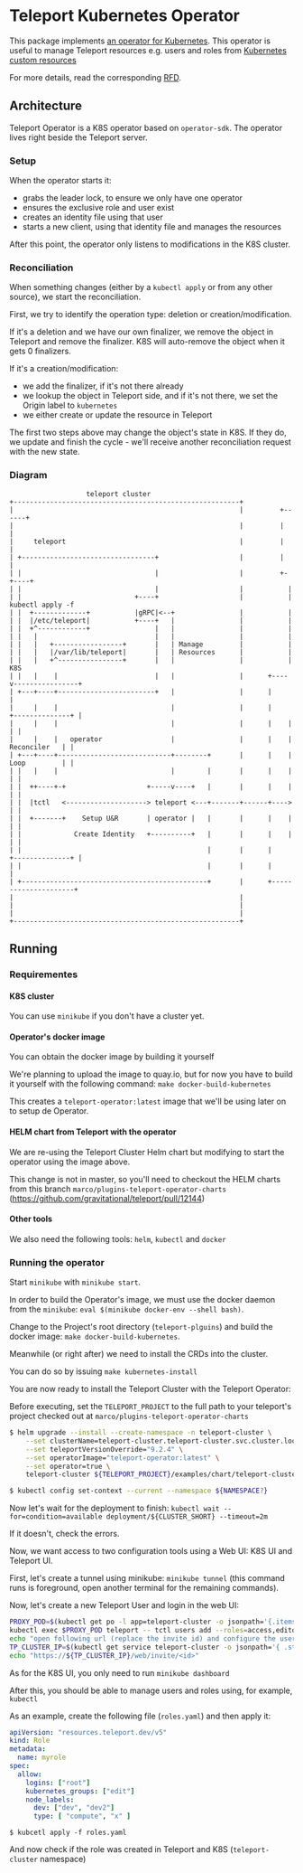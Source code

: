 # Teleport Kubernetes Operator

This package implements [an operator for Kubernetes](https://kubernetes.io/docs/concepts/extend-kubernetes/operator/).
This operator is useful to manage Teleport resources e.g. users and roles from [Kubernetes custom resources](https://kubernetes.io/docs/concepts/extend-kubernetes/api-extension/custom-resources/)

For more details, read the corresponding [RFD](https://github.com/gravitational/teleport-plugins/blob/master/rfd/0001-kubernetes-manager.md).

## Architecture
Teleport Operator is a K8S operator based on `operator-sdk`.
The operator lives right beside the Teleport server.

### Setup
When the operator starts it:
- grabs the leader lock, to ensure we only have one operator
- ensures the exclusive role and user exist
- creates an identity file using that user
- starts a new client, using that identity file and manages the resources

After this point, the operator only listens to modifications in the K8S cluster.

### Reconciliation
When something changes (either by a `kubectl apply` or from any other source), we start the reconciliation.

First, we try to identify the operation type: deletion or creation/modification.

If it's a deletion and we have our own finalizer, we remove the object in Teleport and remove the finalizer.
K8S will auto-remove the object when it gets 0 finalizers.

If it's a creation/modification:
- we add the finalizer, if it's not there already
- we lookup the object in Teleport side, and if it's not there, we set the Origin label to `kubernetes`
- we either create or update the resource in Teleport

The first two steps above may change the object's state in K8S. If they do, we update and finish the cycle - we'll receive another reconciliation request with the new state.

### Diagram
```
                   teleport cluster
+--------------------------------------------------------+
|                                                        |         +------+
|                                                        |         |      |
|     teleport                                           |         |      |
| +---------------------------------+                    |         |      |
| |                                 |                    |         +-+----+
| |                                 |                    |           |
| |                            +----+                    |           | kubectl apply -f
| |  +-------------+           |gRPC|<--+                |           |
| |  |/etc/teleport|           +----+   |                |           |
| |  +^------------+                |   |                |           |
| |   |                             |   |                |           |
| |   |   +-----------------+       |   | Manage         |           |
| |   |   |/var/lib/teleport|       |   | Resources      |           |
| |   |   +^----------------+       |   |                |           |     K8S
| |   |    |                        |   |                |      +----v----------------+
| +---+----+------------------------+   |                |      |                     |
|     |    |                            |                |      |    +--------------+ |
|     |    |                            |                |      |    |              | |
|     |    |   operator                 |                |      |    | Reconciler   | |
| +---+----+----------------------------+--------+       |      |    | Loop         | |
| |   |    |                            |        |       |      |    |              | |
| |  ++----+-+                    +-----v----+   |       |      |    |              | |
| |  |tctl   <--------------------> teleport <---+-------+------+---->              | |
| |  +-------+    Setup U&R       | operator |   |       |      |    |              | |
| |             Create Identity   +----------+   |       |      |    |              | |
| |                                              |       |      |    +--------------+ |
| |                                              |       |      |                     |
| +----------------------------------------------+       |      +---------------------+
|                                                        |
|                                                        |
|                                                        |
+--------------------------------------------------------+
```

## Running

### Requirementes

#### K8S cluster
You can use `minikube` if you don't have a cluster yet.

#### Operator's docker image
You can obtain the docker image by building it yourself

We're planning to upload the image to quay.io, but for now you have to build it yourself with the following command: `make docker-build-kubernetes`

This creates a `teleport-operator:latest` image that we'll be using later on to setup de Operator.

#### HELM chart from Teleport with the operator
We are re-using the Teleport Cluster Helm chart but modifying to start the operator using the image above.

This change is not in master, so you'll need to checkout the HELM charts from this branch
`marco/plugins-teleport-operator-charts` (https://github.com/gravitational/teleport/pull/12144)

#### Other tools
We also need the following tools: `helm`, `kubectl` and `docker`

### Running the operator

Start `minikube` with `minikube start`.

In order to build the Operator's image, we must use the docker daemon from the `minikube`:
`eval $(minikube docker-env --shell bash)`.

Change to the Project's root directory (`teleport-plguins`) and build the docker image:
`make docker-build-kubernetes`.

Meanwhile (or right after) we need to install the CRDs into the cluster.

You can do so by issuing `make kubernetes-install`

You are now ready to install the Teleport Cluster with the Teleport Operator:

Before executing, set the `TELEPORT_PROJECT` to the full path to your teleport's project checked out at `marco/plugins-teleport-operator-charts`
```bash
$ helm upgrade --install --create-namespace -n teleport-cluster \
	--set clusterName=teleport-cluster.teleport-cluster.svc.cluster.local \
	--set teleportVersionOverride="9.2.4" \
	--set operatorImage="teleport-operator:latest" \
	--set operator=true \
	teleport-cluster ${TELEPORT_PROJECT}/examples/chart/teleport-cluster

$ kubectl config set-context --current --namespace ${NAMESPACE?}

```

Now let's wait for the deployment to finish:
`kubectl wait --for=condition=available deployment/${CLUSTER_SHORT} --timeout=2m`

If it doesn't, check the errors.

Now, we want access to two configuration tools using a Web UI: K8S UI and Teleport UI.

First, let's create a tunnel using minikube: `minikube tunnel` (this command runs is foreground, open another terminal for the remaining commands).

Now, let's create a new Teleport User and login in the web UI:
```bash
PROXY_POD=$(kubectl get po -l app=teleport-cluster -o jsonpath='{.items[0].metadata.name}')
kubectl exec $PROXY_POD teleport -- tctl users add --roles=access,editor teleoperator
echo "open following url (replace the invite id) and configure the user"
TP_CLUSTER_IP=$(kubectl get service teleport-cluster -o jsonpath='{ .status.loadBalancer.ingress[0].ip }')
echo "https://${TP_CLUSTER_IP}/web/invite/<id>"
```

As for the K8S UI, you only need to run `minikube dashboard`

After this, you should be able to manage users and roles using, for example, `kubectl`

As an example, create the following file (`roles.yaml`) and then apply it:
```yaml
apiVersion: "resources.teleport.dev/v5"
kind: Role
metadata:
  name: myrole
spec:
  allow:
    logins: ["root"]
    kubernetes_groups: ["edit"]
    node_labels:
      dev: ["dev", "dev2"]
      type: [ "compute", "x" ]
```

`$ kubcetl apply -f roles.yaml`

And now check if the role was created in Teleport and K8S (`teleport-cluster` namespace)
